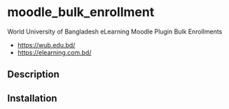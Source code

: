 # moodle_bulk_enrollment
World University of Bangladesh eLearning Moodle Plugin Bulk Enrollments
* https://wub.edu.bd/
* https://elearning.com.bd/

## Description


## Installation
